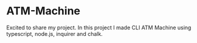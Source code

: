 # ATM-Machine
Excited to share my project. In this project I made CLI ATM Machine using typescript, node.js, inquirer and chalk. 
